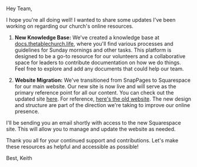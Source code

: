 Hey Team,

I hope you're all doing well! I wanted to share some updates I've been working on regarding our church's online resources.

1. **New Knowledge Base:** We've created a knowledge base at [docs.thetablechurch.life](https://docs.thetablechurch.life), where you'll find various processes and guidelines for Sunday mornings and other tasks. This platform is designed to be a go-to resource for our volunteers and a collaborative space for leaders to contribute documentation on how we do things. Feel free to explore and add any documents that could help our team.

2. **Website Migration:** We've transitioned from SnapPages to Squarespace for our main website. Our new site is now live and will serve as the primary reference point for all our content. You can check out the updated site [here](#). For reference, [here's the old website](#). The new design and structure are part of the direction we're taking to improve our online presence.

I'll be sending you an email shortly with access to the new Squarespace site. This will allow you to manage and update the website as needed.

Thank you all for your continued support and contributions. Let's make these resources as helpful and accessible as possible!

Best, 
Keith

